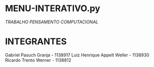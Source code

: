 # MENU-INTERATIVO.py

*TRABALHO PENSAMENTO COMPUTACIONAL*

# INTEGRANTES
Gabriel Pasuch Granja - 1138917
Luiz Henrique Appelt Weller - 1138930
Ricardo Trento Werner - 1138812
